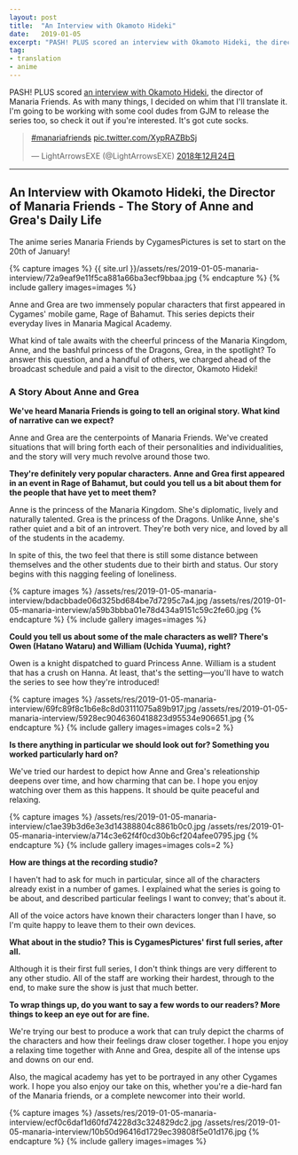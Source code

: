 ```yaml
---
layout: post
title:  "An Interview with Okamoto Hideki"
date:   2019-01-05
excerpt: "PASH! PLUS scored an interview with Okamoto Hideki, the director of Manaria Friends. As with many things, I decided on whim that I'll translate it."
tag:
- translation
- anime
---
```


PASH! PLUS scored [an interview with Okamoto Hideki](http://www.pashplus.jp/interview/123291/?body_dsp=1), the director of Manaria Friends. As with many things, I decided on whim that I'll translate it. I'm going to be working with some cool dudes from GJM to release the series too, so check it out if you're interested. It's got cute socks.

<blockquote class="twitter-tweet tw-align-center" data-lang="ja"><p lang="und" dir="ltr"><a href="https://twitter.com/hashtag/manariafriends?src=hash&amp;ref_src=twsrc%5Etfw">#manariafriends</a> <a href="https://t.co/XypRAZBbSj">pic.twitter.com/XypRAZBbSj</a></p>&mdash; LightArrowsEXE (@LightArrowsEXE) <a href="https://twitter.com/LightArrowsEXE/status/1076992609053274118?ref_src=twsrc%5Etfw">2018年12月24日</a></blockquote>
<script async src="https://platform.twitter.com/widgets.js" charset="utf-8"></script>

***

## An Interview with Okamoto Hideki, the Director of Manaria Friends - The Story of Anne and Grea's Daily Life

The anime series Manaria Friends by CygamesPictures is set to start on the 20th of January!

{% capture images %}
    {{ site.url }}/assets/res/2019-01-05-manaria-interview/72a9eaf9e11f5ca881a66ba3ecf9bbaa.jpg
{% endcapture %}
{% include gallery images=images %}

Anne and Grea are two immensely popular characters that first appeared in Cygames' mobile game, Rage of Bahamut. This series depicts their everyday lives in Manaria Magical Academy.

What kind of tale awaits with the cheerful princess of the Manaria Kingdom, Anne, and the bashful princess of the Dragons, Grea, in the spotlight? To answer this question, and a handful of others, we charged ahead of the broadcast schedule and paid a visit to the director, Okamoto Hideki!

### A Story About Anne and Grea	

**We've heard Manaria Friends is going to tell an original story. What kind of narrative can we expect?**

Anne and Grea are the centerpoints of Manaria Friends. We've created situations that will bring forth each of their personalities and individualities, and the story will very much revolve around those two.

**They're definitely very popular characters. Anne and Grea first appeared in an event in Rage of Bahamut, but could you tell us a bit about them for the people that have yet to meet them?**

Anne is the princess of the Manaria Kingdom. She's diplomatic, lively and naturally talented. Grea is the princess of the Dragons. Unlike Anne, she's rather quiet and a bit of an introvert. They're both very nice, and loved by all of the students in the academy.

In spite of this, the two feel that there is still some distance between themselves and the other students due to their birth and status. Our story begins with this nagging feeling of loneliness.

{% capture images %}
    /assets/res/2019-01-05-manaria-interview/bdacbbade06d325bd684be7d7295c7a4.jpg
    /assets/res/2019-01-05-manaria-interview/a59b3bbba01e78d434a9151c59c2fe60.jpg
{% endcapture %}
{% include gallery images=images %}

**Could you tell us about some of the male characters as well? There's Owen (Hatano Wataru) and William (Uchida Yuuma), right?**

Owen is a knight dispatched to guard Princess Anne. William is a student that has a crush on Hanna. At least, that's the setting—you'll have to watch the series to see how they're introduced!

{% capture images %}
    /assets/res/2019-01-05-manaria-interview/69fc89f8c1b6e8c8d03111075a89b917.jpg
    /assets/res/2019-01-05-manaria-interview/5928ec9046360418823d95534e906651.jpg
{% endcapture %}
{% include gallery images=images cols=2 %}

**Is there anything in particular we should look out for? Something you worked particularly hard on?**

We've tried our hardest to depict how Anne and Grea's releationship deepens over time, and how charming that can be. I hope you enjoy watching over them as this happens. It should be quite peaceful and relaxing.

{% capture images %}
    /assets/res/2019-01-05-manaria-interview/c1ae39b3d6e3e3d14388804c8861b0c0.jpg
    /assets/res/2019-01-05-manaria-interview/a714c3e62f4f0cd30b6cf204afee0795.jpg
{% endcapture %}
{% include gallery images=images cols=2 %}

**How are things at the recording studio?**

I haven't had to ask for much in particular, since all of the characters already exist in a number of games. I explained what the series is going to be about, and described particular feelings I want to convey; that's about it.

All of the voice actors have known their characters longer than I have, so I'm quite happy to leave them to their own devices.

**What about in the studio? This is CygamesPictures' first full series, after all.**

Although it is their first full series, I don't think things are very different to any other studio. All of the staff are working their hardest, through to the end, to make sure the show is just that much better.

**To wrap things up, do you want to say a few words to our readers? More things to keep an eye out for are fine.**

We're trying our best to produce a work that can truly depict the charms of the characters and how their feelings draw closer together. I hope you enjoy a relaxing time together with Anne and Grea, despite all of the intense ups and downs on our end.

Also, the magical academy has yet to be portrayed in any other Cygames work. I hope you also enjoy our take on this, whether you're a die-hard fan of the Manaria friends, or a complete newcomer into their world.

{% capture images %}
    /assets/res/2019-01-05-manaria-interview/ecf0c6daf1d60fd74228d3c324829dc2.jpg
    /assets/res/2019-01-05-manaria-interview/10b50d96416d1729ec39808f5e01d176.jpg
{% endcapture %}
{% include gallery images=images %}
